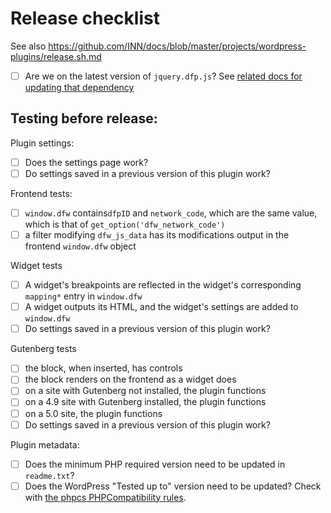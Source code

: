 # Release checklist

See also https://github.com/INN/docs/blob/master/projects/wordpress-plugins/release.sh.md

- [ ] Are we on the latest version of `jquery.dfp.js`? See [related docs for updating that dependency](./dev-update-dependencies.md)

## Testing before release:

Plugin settings:

- [ ] Does the settings page work?
- [ ] Do settings saved in a previous version of this plugin work?

Frontend tests:

- [ ] `window.dfw` contains`dfpID` and `network_code`, which are the same value, which is that of `get_option('dfw_network_code')`
- [ ] a filter modifying `dfw_js_data` has its modifications output in the frontend `window.dfw` object

Widget tests

- [ ] A widget's breakpoints are reflected in the widget's corresponding `mapping*` entry in `window.dfw`
- [ ] A widget outputs its HTML, and the widget's settings are added to `window.dfw`
- [ ] Do settings saved in a previous version of this plugin work?

Gutenberg tests

- [ ] the block, when inserted, has controls
- [ ] the block renders on the frontend as a widget does
- [ ] on a site with Gutenberg not installed, the plugin functions
- [ ] on a 4.9 site with Gutenberg installed, the plugin functions
- [ ] on a 5.0 site, the plugin functions
- [ ] Do settings saved in a previous version of this plugin work?

Plugin metadata:

- [ ] Does the minimum PHP required version need to be updated in `readme.txt`?
- [ ] Does the WordPress "Tested up to" version need to be updated? Check with [the phpcs PHPCompatibility rules](https://github.com/PHPCompatibility/PHPCompatibility).
